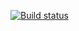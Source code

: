 [![Build status](https://travis-ci.org/pikajude/hs-airbrake.svg)](http://travis-ci.org/pikajude/hs-airbrake)
